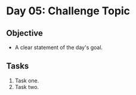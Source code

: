 # Day 05: Challenge Topic

## Objective

- A clear statement of the day's goal.

## Tasks

1. Task one.
2. Task two.
